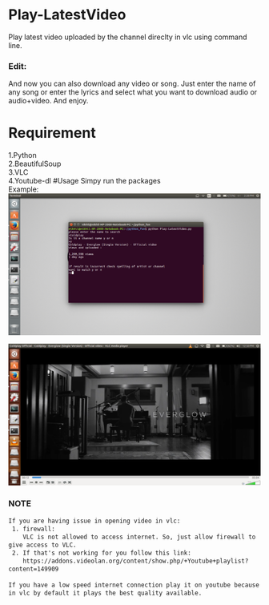 # Play-LatestVideo 
Play latest video uploaded by the channel direclty in vlc using command line.
### Edit:
And now you can also download any video or song. Just enter the name of any song or enter the lyrics and select what you want to download audio or audio+video. And enjoy. 
# Requirement
1.Python  
2.BeautifulSoup  
3.VLC  
4.Youtube-dl
#Usage
Simpy run the packages  
Example:  
![](https://github.com/NikhilDhyani/Play-LatestVideo/blob/master/Images/Screenshot%20from%202016-12-11%2014-28-14.png) 

![](https://github.com/NikhilDhyani/Play-LatestVideo/blob/master/Images/Screenshot%20from%202016-12-10%2012-50-21.png)

### NOTE
    If you are having issue in opening video in vlc:
     1. firewall:  
        VLC is not allowed to access internet. So, just allow firewall to give access to VLC.
     2. If that's not working for you follow this link:  
        https://addons.videolan.org/content/show.php/+Youtube+playlist?content=149909  
      
    If you have a low speed internet connection play it on youtube because in vlc by default it plays the best quality available.
    
